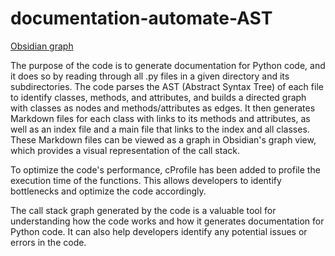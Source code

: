 # documentation-automate-AST
[Obsidian graph](https://github.com/kroq86/documentation-automate-AST/blob/main/image.png)

The purpose of the code is to generate documentation for Python code, and it does so by reading through all .py files in a given directory and its subdirectories. The code parses the AST (Abstract Syntax Tree) of each file to identify classes, methods, and attributes, and builds a directed graph with classes as nodes and methods/attributes as edges. It then generates Markdown files for each class with links to its methods and attributes, as well as an index file and a main file that links to the index and all classes. These Markdown files can be viewed as a graph in Obsidian's graph view, which provides a visual representation of the call stack.

To optimize the code's performance, cProfile has been added to profile the execution time of the functions. This allows developers to identify bottlenecks and optimize the code accordingly. 

The call stack graph generated by the code is a valuable tool for understanding how the code works and how it generates documentation for Python code. It can also help developers identify any potential issues or errors in the code.
